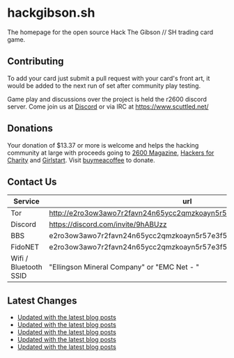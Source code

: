 # hackgibson.sh
The homepage for the open source Hack The Gibson // SH trading card game.


## Contributing

To add your card just submit a pull request with your card's front art, it would be added to the next run of set after community play testing.

Game play and discussions over the project is held the r2600 discord server. Come join us at [Discord](https://discord.com/invite/9hABUzz) or via IRC at https://www.scuttled.net/


## Donations

Your donation of $13.37 or more is welcome and helps the hacking community at large with proceeds going to [2600 Magazine](https://2600.com/), [Hackers for Charity](https://hackersforcharity.org) and [Girlstart](https://girlstart.org).  Visit [buymeacoffee](https://www.buymeacoffee.com/hackgibson.sh) to donate.


## Contact Us

Service | url
-|-
Tor | http://e2ro3ow3awo7r2favn24n65ycc2qmzkoayn5r57e3f56nvjwdcgg32ad.onion
Discord | https://discord.com/invite/9hABUzz
BBS | e2ro3ow3awo7r2favn24n65ycc2qmzkoayn5r57e3f56nvjwdcgg32ad.onion:23
FidoNET | e2ro3ow3awo7r2favn24n65ycc2qmzkoayn5r57e3f56nvjwdcgg32ad.onion:24554
Wifi / Bluetooth SSID | "Ellingson Mineral Company" or "EMC Net - <fidonet address>"

## Latest Changes
<!-- BLOG-POST-LIST:START -->
- [Updated with the latest blog posts](https://github.com/DFW2600/hackgibson.sh/commit/b9f9faf7d5045e20398f2e5349d2ef1fed37cae3)
- [Updated with the latest blog posts](https://github.com/DFW2600/hackgibson.sh/commit/1ef23fbbb404fd3db7cc2b67af195f8303c812d3)
- [Updated with the latest blog posts](https://github.com/DFW2600/hackgibson.sh/commit/38548a9b34dee56dbf36d839beb2a50acf6aa7c8)
- [Updated with the latest blog posts](https://github.com/DFW2600/hackgibson.sh/commit/a397c81a6844575218aa9011210cce711a7208ae)
- [Updated with the latest blog posts](https://github.com/DFW2600/hackgibson.sh/commit/6bb864e74ee02dcd4679521a283e118f7d0b83f3)
<!-- BLOG-POST-LIST:END -->
